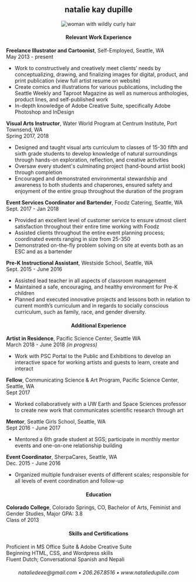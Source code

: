 <h2 align="center"> natalie kay dupille </h1>
<p align="center">
  <img align="center" src= "https://78.media.tumblr.com/ca552fe3f96e796fd150c766532961ad/tumblr_p5hzlx19lU1tjh0v8o1_540.png" alt="woman with wildly curly hair"/></p>

<h4 align="center"> Relevant Work Experience</h4>

**Freelance Illustrator and Cartoonist**, Self-Employed, Seattle, WA  
May 2013 - present

* Work to constructively and creatively meet clients’ needs by conceptualizing, drawing, and finalizing images for  digital, product, and print publication (view full artist resume on website)
* Create comics and illustrations for various publications, including the Seattle Weekly and Taproot Magazine as well as numerous anthologies, product lines, and self-published work
* In-depth knowledge of Adobe Creative Suite, specifically Adobe Photoshop and InDesign

**Visual Arts Instructor**, Water World Program at Centrum Institute, Port Townsend, WA  
Spring 2017, 2018

* Designed and taught visual arts curriculum to classes of 15-30 fifth and sixth grade students to develop knowledge of natural surroundings through hands-on exploration, reflection, and creative activities
* Oversaw every student's culminating project (hand-bound artist book) through completion 
* Encouraged and demonstrated environmental stewardship and awareness to both students and chaperones, ensured safety and enjoyment of the entire group throughout the duration of the program

**Event Services Coordinator and Bartender**, Foodz Catering, Seattle, WA  
Sept. 2017 - Jan 2018

* Provided an excellent level of customer service to ensure utmost client satisfaction throughout their entire time working with Foodz
* Assisted clients throughout the entire event planning process; coordinated events ranging in size from 25-350
* Demonstrated on-the-fly problem solving on site at events both as an ESC and as a bartender

**Pre-K Instructional Assistant**, Westside School, Seattle, WA  
Sept. 2015 - June 2016
* Assisted lead teacher in all aspects of classroom management
* Maintained a safe, encouraging, and healthy environment for Pre-K children
* Planned and executed innovative projects and lessons both in relation to current month’s curriculum and in regards to socially conscious curriculum, such as family, race, and gender diversity.


<h4 align="center"> Additional Experience</h4>

**Artist in Residence**, Pacific Science Center, Seattle WA  
March 2018 - June 2018 _(in progress)_
* Work with PSC Portal to the Public and Exhibitions to develop an interactive space for working artists and guests to learn, create and interact

**Fellow**, Communicating Science & Art Program, Pacific Science Center, Seattle, WA  
Sept 2017  

* Worked collaboratively with a UW Earth and Space Sciences professor to create new work that communicates scientific research through art

**Mentor**, Seattle Girls School, Seattle, WA  
Sept 2016 - June 2017 

* Mentored a 6th grade student at SGS; participate in monthly mentor events and one-on-one relationship building

**Event Coordinator**, SherpaCares, Seattle, WA  
Dec. 2015 - June 2016

* Organized multiple fundraiser events of different scales; responsible for all levels of event coordination and follow-up


<h4 align="center">Education</h4>

**Colorado College**, Colorado Springs, CO, Bachelor of Arts, Feminist and Gender Studies, Major GPA: 3.8  
Class of 2013

<h4 align="center">Skills and Certifications</h4>

Proficient in MS Office Suite & Adobe Creative Suite  
Beginning HTML, CSS, and Wordpress skills  
Fluent Dutch; Conversational Spanish and Nepali

<h6 align="center"> nataliedeee@gmail.com • 206.267.8516 • www.nataliedupille.com </h6>

<!-- note - I learned the proper Markup syntax for constructing headlines, but wanted to give my resume headings center alignment. I researched GitHub's help forums, and found that by using HTML syntax in GitHub's flavor markdown, I could add my headings and header image as center aligned and not just as left aligned. Adding these elements was important to me even though they don't follow traditional Markdown syntax. -->
